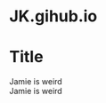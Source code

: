 # JK.gihub.io
<!DOCTYPE HTML>
<html>
    <head>
        <title>Spin-off of "Challenge: Write a Poem"</title>
        <meta charset="utf-8">
    </head>
    <body>
    <h1>Title</h1>
    <p>
    Jamie is weird<br>
    Jamie is weird<br>
    </p>
    </body>
</html>
